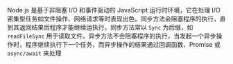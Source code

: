 Node.js 是基于非阻塞 I/O 和事件驱动的 JavaScript 运行时环境，它在处理 I/O 密集型任务如文件操作、网络请求等时表现出色。同步方法会阻塞程序的执行，直到其返回结果后程序才能继续运执行，同步方法常以 `Sync` 为后缀，如 `readFileSync` 用于读取文件。异步方法不会阻塞程序的执行，当发起一个异步操作时，程序继续执行下一个任务，而异步操作的结果通过回调函数、Promise 或 `async/await` 来处理
